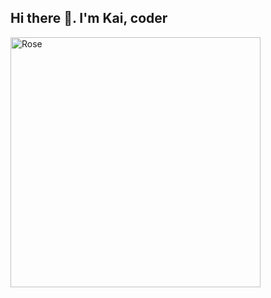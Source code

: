 ## Hi there 👋. I'm Kai, coder

<img align="center" width = "400" alt="Rose" src = "https://gifdb.com/images/high/blackpink-rose-smile-love-gesture-0bpljwyd3w1tw7xl.gif">
